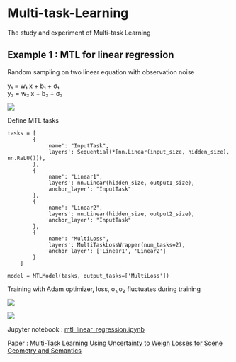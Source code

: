 # Multi-task-Learning
The study and experiment of Multi-task Learning

## Example 1 : MTL for linear regression

Random sampling on two linear equation with observation noise<br>

y₁ = w₁ x + b₁ + σ₁<br>
y₂ = w₂ x + b₂ + σ₂<br>

![](https://pic4.zhimg.com/80/v2-0172d99d00c73a9a63e0425162794b6c_1440w.png)

Define MTL tasks
```
tasks = [
        {
            'name': "InputTask",
            'layers': Sequential(*[nn.Linear(input_size, hidden_size), nn.ReLU()]),
        },    
        {
            'name': "Linear1",
            'layers': nn.Linear(hidden_size, output1_size),
            'anchor_layer': "InputTask"
        },    
        {
            'name': "Linear2",
            'layers': nn.Linear(hidden_size, output2_size),
            'anchor_layer': "InputTask"
        },
        {
            'name': "MultiLoss",
            'layers': MultiTaskLossWrapper(num_tasks=2),
            'anchor_layer': ['Linear1', 'Linear2']
        }
    ]

model = MTLModel(tasks, output_tasks=['MultiLoss'])
```

Training with Adam optimizer, loss, σ₁,σ₂ fluctuates during training

![](https://pica.zhimg.com/80/v2-d5af1c8dd44990334d520d24e1a60411_1440w.png)

![](https://pic1.zhimg.com/80/v2-c33d496b8f63f33c7325a2288e7fe0ed_1440w.png)



Jupyter notebook : [mtl_linear_regression.ipynb](https://github.com/KaffeeCat/Multi-task-Learning/blob/main/mtl_linear_regression.ipynb)

Paper : [Multi-Task Learning Using Uncertainty to Weigh Losses for Scene Geometry and Semantics](https://openaccess.thecvf.com/content_cvpr_2018/html/Kendall_Multi-Task_Learning_Using_CVPR_2018_paper.html)
